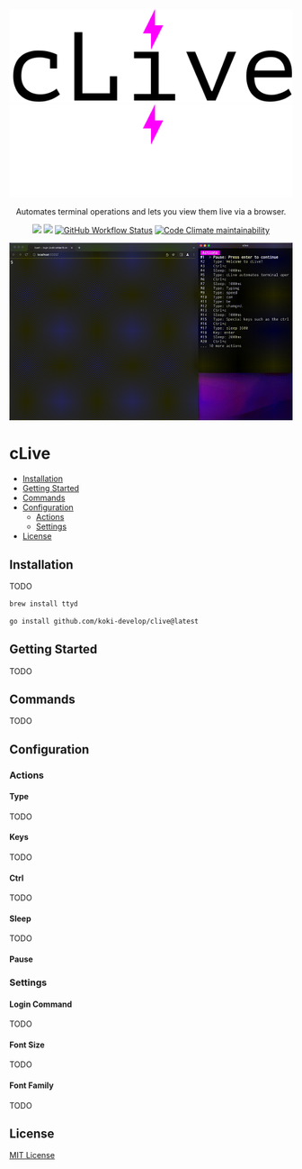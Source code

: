 <p align='center'>
<img src="./assets/logo_light.svg#gh-light-mode-only" />
<img src="./assets/logo_dark.svg#gh-dark-mode-only" />
</p>

<p align="center">
Automates terminal operations and lets you view them live via a browser.
</p>

<p align='center'>
<a href="https://github.com/koki-develop/clive/releases/latest"><img src="https://img.shields.io/github/v/release/koki-develop/clive?style=flat" /></a>
<a href="./LICENSE"><img src="https://img.shields.io/github/license/koki-develop/clive?style=flat" /></a>
<a href="https://github.com/koki-develop/clive/actions/workflows/ci.yml"><img alt="GitHub Workflow Status" src="https://img.shields.io/github/workflow/status/koki-develop/clive/ci?logo=github&style=flat" /></a>
<a href="https://codeclimate.com/github/koki-develop/clive/maintainability"><img alt="Code Climate maintainability" src="https://img.shields.io/codeclimate/maintainability/koki-develop/clive?logo=codeclimate&style=flat" /></a>
</p>

![](./examples/demo/demo.gif)

# cLive

- [Installation](#installation)
- [Getting Started](#getting-started)
- [Commands](#commands)
- [Configuration](#configuration)
  - [Actions](#actions)
  - [Settings](#settings)
- [License](#license)

## Installation

TODO

```sh
brew install ttyd
```

```sh
go install github.com/koki-develop/clive@latest
```

## Getting Started

TODO

## Commands

TODO

## Configuration

### Actions

#### Type

TODO

#### Keys

TODO

#### Ctrl

TODO

#### Sleep

TODO

#### Pause

### Settings

#### Login Command

TODO

#### Font Size

TODO

#### Font Family

TODO

## License

[MIT License](./LICENSE)
